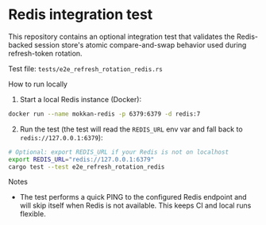 # Redis integration test

This repository contains an optional integration test that validates the Redis-backed session
store's atomic compare-and-swap behavior used during refresh-token rotation.

Test file: `tests/e2e_refresh_rotation_redis.rs`

How to run locally

1. Start a local Redis instance (Docker):

```bash
docker run --name mokkan-redis -p 6379:6379 -d redis:7
```

2. Run the test (the test will read the `REDIS_URL` env var and fall back to `redis://127.0.0.1:6379`):

```bash
# Optional: export REDIS_URL if your Redis is not on localhost
export REDIS_URL="redis://127.0.0.1:6379"
cargo test --test e2e_refresh_rotation_redis
```

Notes

- The test performs a quick PING to the configured Redis endpoint and will skip itself when
  Redis is not available. This keeps CI and local runs flexible.
